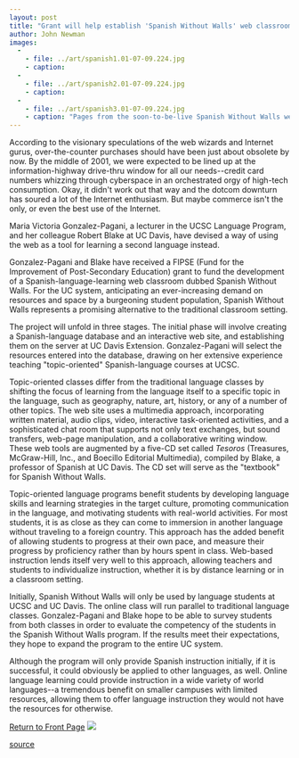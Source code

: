 ```yaml
---
layout: post
title: "Grant will help establish 'Spanish Without Walls' web classroom"
author: John Newman
images:
  -
    - file: ../art/spanish1.01-07-09.224.jpg
    - caption: 
  -
    - file: ../art/spanish2.01-07-09.224.jpg
    - caption: 
  -
    - file: ../art/spanish3.01-07-09.224.jpg
    - caption: "Pages from the soon-to-be-live Spanish Without Walls web site"
---
```


According to the visionary speculations of the web wizards and Internet gurus, over-the-counter purchases should have been just about obsolete by now. By the middle of 2001, we were expected to be lined up at the information-highway drive-thru window for all our needs--credit card numbers whizzing through cyberspace in an orchestrated orgy of high-tech consumption. Okay, it didn't work out that way and the dotcom downturn has soured a lot of the Internet enthusiasm. But maybe commerce isn't the only, or even the best use of the Internet.

Maria Victoria Gonzalez-Pagani, a lecturer in the UCSC Language Program, and her colleague Robert Blake at UC Davis, have devised a way of using the web as a tool for learning a second language instead.   
  
Gonzalez-Pagani and Blake have received a FIPSE (Fund for the Improvement of Post-Secondary Education) grant to fund the development of a Spanish-language-learning web classroom dubbed Spanish Without Walls. For the UC system, anticipating an ever-increasing demand on resources and space by a burgeoning student population, Spanish Without Walls represents a promising alternative to the traditional classroom setting.  
  
The project will unfold in three stages. The initial phase will involve creating a Spanish-language database and an interactive web site, and establishing them on the server at UC Davis Extension. Gonzalez-Pagani will select the resources entered into the database, drawing on her extensive experience teaching "topic-oriented" Spanish-language courses at UCSC.   
  
Topic-oriented classes differ from the traditional language classes by shifting the focus of learning from the language itself to a specific topic in the language, such as geography, nature, art, history, or any of a number of other topics. The web site uses a multimedia approach, incorporating written material, audio clips, video, interactive task-oriented activities, and a sophisticated chat room that supports not only text exchanges, but sound transfers, web-page manipulation, and a collaborative writing window. These web tools are augmented by a five-CD set called _Tesoros_ (Treasures, McGraw-Hill, Inc., and Boecillo Editorial Multimedia), compiled by Blake, a professor of Spanish at UC Davis. The CD set will serve as the "textbook" for Spanish Without Walls.  
  
Topic-oriented language programs benefit students by developing language skills and learning strategies in the target culture, promoting communication in the language, and motivating students with real-world activities. For most students, it is as close as they can come to immersion in another language without traveling to a foreign country. This approach has the added benefit of allowing students to progress at their own pace, and measure their progress by proficiency rather than by hours spent in class. Web-based instruction lends itself very well to this approach, allowing teachers and students to individualize instruction, whether it is by distance learning or in a classroom setting.  
  
Initially, Spanish Without Walls will only be used by language students at UCSC and UC Davis. The online class will run parallel to traditional language classes. Gonzalez-Pagani and Blake hope to be able to survey students from both classes in order to evaluate the competency of the students in the Spanish Without Walls program. If the results meet their expectations, they hope to expand the program to the entire UC system.   
  
Although the program will only provide Spanish instruction initially, if it is successful, it could obviously be applied to other languages, as well. Online language learning could provide instruction in a wide variety of world languages--a tremendous benefit on smaller campuses with limited resources, allowing them to offer language instruction they would not have the resources for otherwise.

  
[Return to Front Page][1] ![ ][2]

[1]: ../../index.html
[2]: ../../images/trans.gif

[source](http://www1.ucsc.edu/currents/01-02/07-09/spanish.html "Permalink to spanish")
